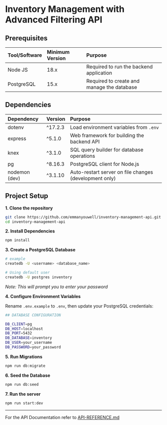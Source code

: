 # Inventory Management with Advanced Filtering API

## Prerequisites

| Tool/Software | Minimum Version | Purpose                                    |
| :------------ | :-------------- | :----------------------------------------- |
| Node JS       | 18.x            | Required to run the backend application    |
| PostgreSQL    | 15.x            | Required to create and manage the database |

## Dependencies

| Dependency    | Version | Purpose                                                |
| :------------ | :------ | :----------------------------------------------------- |
| dotenv        | ^17.2.3 | Load environment variables from `.env`                 |
| express       | ^5.1.0  | Web framework for building the backend API             |
| knex          | ^3.1.0  | SQL query builder for database operations              |
| pg            | ^8.16.3 | PostgreSQL client for Node.js                          |
| nodemon (dev) | ^3.1.10 | Auto-restart server on file changes (development only) |

## Project Setup

**1. Clone the repository**

```bash
git clone https://github.com/emmanyouwell/inventory-management-api.git
cd inventory-management-api
```

**2. Install Dependencies**

```bash
npm install
```

**3. Create a PostgreSQL Database**

```bash
# example
createdb -U <username> <database_name>

# Using default user
createdb -U postgres inventory
```

_Note: This will prompt you to enter your password_

**4. Configure Environment Variables**

Rename `.env.example` to `.env`, then update your PostgreSQL credentials:

```bash
## DATABASE CONFIGURATION

DB_CLIENT=pg
DB_HOST=localhost
DB_PORT=5432
DB_DATABASE=inventory
DB_USER=your_username
DB_PASSWORD=your_password
```

**5. Run Migrations**

```bash
npm run db:migrate
```

**6. Seed the Database**

```bash
npm run db:seed
```

**7. Run the server**

```bash
npm run start:dev
```

---

For the API Documentation refer to [API-REFERENCE.md](./API-REFERENCE.md)
